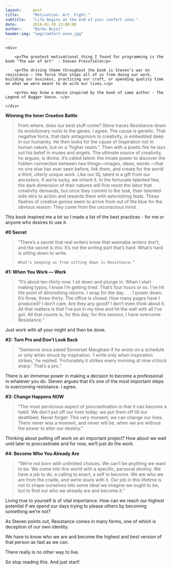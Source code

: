```yaml
---
layout:     post
title:      "Motivation. Art. Fight."
subtitle:   "Life begins at the end of your confort zone."
date:       2016-01-20 13:00:00
author:     "Barbu Bujor"
header-img: "img/comfort-zone.jpg"
---
```


<div class="row">

	<div>

		<p>The greatest motivational thing I found for programming is the book "The war of art"  - Steven Pressfield</p>

		<p>The driving theme throughout the book is Steven’s war on resistance — the force that stops all of us from doing our work, building our business, practicing our craft, or spending quality time on what we were meant to do with our lives.</p>

		<p>You may know a movie inspired by the book of same author - The Legend of Bagger Vance. </p>

	</div>

<p> <b>Winning the Inner Creative Battle </b></p>
<blockquote>
<p>From where, does our best stuff come?
Steve traces Resistance down its evolutionary roots to the genes. I agree. The cause is genetic.
That negative force, that dark antagonism to creativity, is embedded deep in our humanity.
He then looks for the cause of Inspiration not in human nature, but on a “higher realm.”.
Then with a poetic fire he lays out his belief in muses and angels. The ultimate source of creativity,
 he argues, is divine.
It’s called talent: the innate power to discover the hidden connection between two things—images, ideas, words
—that no one else has ever seen before, link them, and create for the world a third, utterly unique work.
Like our IQ, talent is a gift from our ancestors. If we’re lucky, we inherit it.
In the fortunate talented few, the dark dimension of their natures will first resist the labor that creativity demands,
but once they commit to the task, their talented side stirs to action and rewards them with astonishing feats.
These flashes of creative genius seem to arrive from out of the blue for the obvious reason: They come from the unconscious mind.
</p>
</blockquote>

<p>
This book inspired me a lot so I made a list of the best practices - for me or anyone who desires to use it.
</p>

<p><b>#0 Secret </b></p>
<blockquote>
	“There’s a secret that real writers know that wannabe writers don’t, and the secret is this: It’s not the writing part that’s hard. What’s hard is sitting down to write.

	What’s keeping us from sitting down is Resistance.”

</blockquote>

<p><b>#1: When You Work — Work </b></p>
<blockquote>
“It’s about ten-thirty now. I sit down and plunge in. When I start making typos, I know I’m getting tired. That’s four hours or so. I’ve hit the point of diminishing returns. I wrap for the day . . . I power down. It’s three, three-thirty. The office is closed. How many pages have I produced? I don’t care. Are they any good? I don’t even think about it. All that matters is that I’ve put in my time and hit the wall with all I’ve got. All that counts is, for this day, for this session, I have overcome Resistance.“
</blockquote>
Just work with all your might and then be done.

<p><b>#2: Turn Pro and Don’t Look Back </b></p>
<blockquote>
“Someone once asked Somerset Maugham if he wrote on a schedule or only when struck by inspiration. ‘I write only when inspiration strikes,’ he replied. ‘Fortunately it strikes every morning at nine o’clock sharp.’ That’s a pro.”
</blockquote>
There is an immense power in making a decision to become a professional in whatever you do. Steven argues that it’s one of the most important steps in overcoming resistance. I agree.



<p><b>#3: Change Happens NOW </b></p>
<blockquote>
“The most pernicious aspect of procrastination is that it can become a habit. We don’t put off our lives today; we put them off till our deathbed. Never forget: This very moment, we can change our lives. There never was a moment, and never will be, when we are without the power to alter our destiny.”
</blockquote>
Thinking about putting off work on an important project? How about we wait until later to procrastinate and for now, we’ll just do the work.


<p><b>#4: Become Who You Already Are </b></p>
<blockquote>
“We’re not born with unlimited choices. We can’t be anything we want to be. We come into this world with a specific, personal destiny. We have a job to do, a calling to enact, a self to become. We are who we are from the cradle, and we’re stuck with it. Our job in this lifetime is not to shape ourselves into some ideal we imagine we ought to be, but to find out who we already are and become it.”
</blockquote>
Living true to yourself is of vital importance. How can we reach our highest potential if we spend our days trying to please others by becoming something we’re not?

As Steven points out, Resistance comes in many forms, one of which is deception of our own identity.

We have to know who we are and become the highest and best version of that person as fast as we can.

There really is no other way to live.


<p> So stop reading this. And just start! </p>

</div>
